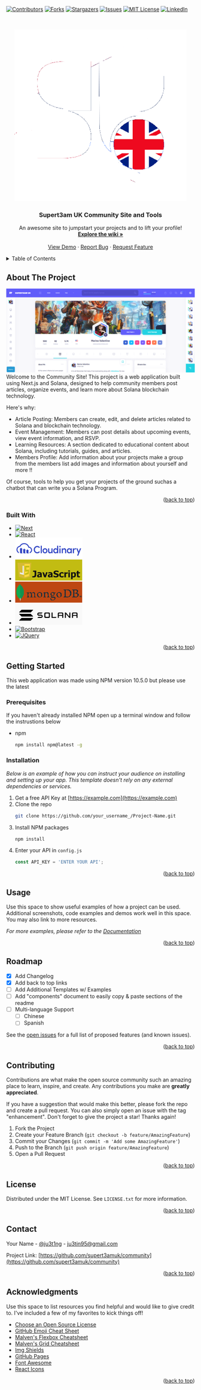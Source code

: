 <!-- Improved compatibility of back to top link: See: https://github.com/supert3amuk/community/pull/73 -->
<a name="readme-top"></a>
<!--
*** Thanks for checking out the Best-README-Template. If you have a suggestion
*** that would make this better, please fork the repo and create a pull request
*** or simply open an issue with the tag "enhancement".
*** Don't forget to give the project a star!
*** Thanks again! Now go create something AMAZING! :D
-->



<!-- PROJECT SHIELDS -->
<!--
*** I'm using markdown "reference style" links for readability.
*** Reference links are enclosed in brackets [ ] instead of parentheses ( ).
*** See the bottom of this document for the declaration of the reference variables
*** for contributors-url, forks-url, etc. This is an optional, concise syntax you may use.
*** https://www.markdownguide.org/basic-syntax/#reference-style-links
-->
[![Contributors][contributors-shield]][contributors-url]
[![Forks][forks-shield]][forks-url]
[![Stargazers][stars-shield]][stars-url]
[![Issues][issues-shield]][issues-url]
[![MIT License][license-shield]][license-url]
[![LinkedIn][linkedin-shield]][linkedin-url]



<!-- PROJECT LOGO -->
<br />
<div align="center">
  <a href="https://github.com/supert3amuk/community">
  <p align="center">
    <picture>
      <source media="(prefers-color-scheme: dark)" srcset="https://raw.githubusercontent.com/supert3amuk/.github/main/profile/images/logo.png" alt="Logo" width="80" height="80">
      <source media="(prefers-color-scheme: light)" srcset="https://raw.githubusercontent.com/supert3amuk/.github/main/profile/images/logo1.png" alt="Logo" width="80" height="80">
      <img alt="Shows a black logo in light color mode and a white one in dark color mode." src="https://raw.githubusercontent.com/supert3amuk/.github/main/profile/images/logo.png">
    </picture>
</p>
  </a>

  <h3 align="center">Supert3am UK Community Site and Tools</h3>

  <p align="center">
    An awesome site to jumpstart your projects and to lift your profile!
    <br />
    <a href="https://github.com/supert3amuk/wiki/wiki"><strong>Explore the wiki »</strong></a>
    <br />
    <br />
    <a href="https://supert3amuk.vercel.app">View Demo</a>
    ·
    <a href="https://github.com/supert3amuk/community/issues/new?labels=bug&template=bug-report---.md">Report Bug</a>
    ·
    <a href="https://github.com/supert3amuk/community/issues/new?labels=enhancement&template=feature-request---.md">Request Feature</a>
  </p>
</div>



<!-- TABLE OF CONTENTS -->
<details>
  <summary>Table of Contents</summary>
  <ol>
    <li>
      <a href="#about-the-project">About The Project</a>
      <ul>
        <li><a href="#built-with">Built With</a></li>
      </ul>
    </li>
    <li>
      <a href="#getting-started">Getting Started</a>
      <ul>
        <li><a href="#prerequisites">Prerequisites</a></li>
        <li><a href="#installation">Installation</a></li>
      </ul>
    </li>
    <li><a href="#usage">Usage</a></li>
    <li><a href="#roadmap">Roadmap</a></li>
    <li><a href="#contributing">Contributing</a></li>
    <li><a href="#license">License</a></li>
    <li><a href="#contact">Contact</a></li>
    <li><a href="#acknowledgments">Acknowledgments</a></li>
  </ol>
</details>



<!-- ABOUT THE PROJECT -->
## About The Project

[![Product Name Screen Shot][product-screenshot]](https://supert3amuk.vercel.app)
Welcome to the Community Site! This project is a web application built using Next.js and Solana, designed to help community members post articles, organize events, and learn more about Solana blockchain technology.

Here's why:
* Article Posting: Members can create, edit, and delete articles related to Solana and blockchain technology.
* Event Management: Members can post details about upcoming events, view event information, and RSVP.
* Learning Resources: A section dedicated to educational content about Solana, including tutorials, guides, and articles.
* Members Profile: Add information about your projects make a group from the members list add images and information about yourself and more !! 
<!-- * Your time should be focused on creating something amazing. A project that solves a problem and helps others
* You shouldn't be doing the same tasks over and over like creating a README from scratch
* You should implement DRY principles to the rest of your life :smile:-->

Of course, tools to help you get your projects of the ground suchas a chatbot that can write you a Solana Program.


<p align="right">(<a href="#readme-top">back to top</a>)</p>



### Built With

* [![Next][Next.js]][Next-url]
* [![React][React.js]][React-url]
* [![Vue][Vue.js]][Vue-url]
* [![Angular][Angular.io]][Angular-url]
* [![Svelte][Svelte.dev]][Svelte-url]
* [![Laravel][Laravel.com]][Laravel-url]
* [![Bootstrap][Bootstrap.com]][Bootstrap-url]
* [![JQuery][JQuery.com]][JQuery-url]

<p align="right">(<a href="#readme-top">back to top</a>)</p>



<!-- GETTING STARTED -->
## Getting Started

This web application was made using NPM version 10.5.0 but please use the latest

### Prerequisites

If you haven't already installed NPM open up a terminal window and follow the instrustions below
* npm
  ```sh
  npm install npm@latest -g
  ```

### Installation

_Below is an example of how you can instruct your audience on installing and setting up your app. This template doesn't rely on any external dependencies or services._

1. Get a free API Key at [https://example.com](https://example.com)
2. Clone the repo
   ```sh
   git clone https://github.com/your_username_/Project-Name.git
   ```
3. Install NPM packages
   ```sh
   npm install
   ```
4. Enter your API in `config.js`
   ```js
   const API_KEY = 'ENTER YOUR API';
   ```

<p align="right">(<a href="#readme-top">back to top</a>)</p>



<!-- USAGE EXAMPLES -->
## Usage

Use this space to show useful examples of how a project can be used. Additional screenshots, code examples and demos work well in this space. You may also link to more resources.

_For more examples, please refer to the [Documentation](https://example.com)_

<p align="right">(<a href="#readme-top">back to top</a>)</p>



<!-- ROADMAP -->
## Roadmap

- [x] Add Changelog
- [x] Add back to top links
- [ ] Add Additional Templates w/ Examples
- [ ] Add "components" document to easily copy & paste sections of the readme
- [ ] Multi-language Support
    - [ ] Chinese
    - [ ] Spanish

See the [open issues](https://github.com/supert3amuk/community/issues) for a full list of proposed features (and known issues).

<p align="right">(<a href="#readme-top">back to top</a>)</p>



<!-- CONTRIBUTING -->
## Contributing

Contributions are what make the open source community such an amazing place to learn, inspire, and create. Any contributions you make are **greatly appreciated**.

If you have a suggestion that would make this better, please fork the repo and create a pull request. You can also simply open an issue with the tag "enhancement".
Don't forget to give the project a star! Thanks again!

1. Fork the Project
2. Create your Feature Branch (`git checkout -b feature/AmazingFeature`)
3. Commit your Changes (`git commit -m 'Add some AmazingFeature'`)
4. Push to the Branch (`git push origin feature/AmazingFeature`)
5. Open a Pull Request

<p align="right">(<a href="#readme-top">back to top</a>)</p>



<!-- LICENSE -->
## License

Distributed under the MIT License. See `LICENSE.txt` for more information.

<p align="right">(<a href="#readme-top">back to top</a>)</p>



<!-- CONTACT -->
## Contact

Your Name - [@ju3t1ng](https://twitter.com/ju3t1ng) - ju3tin95@gmail.com

Project Link: [https://github.com/supert3amuk/community](https://github.com/supert3amuk/community)

<p align="right">(<a href="#readme-top">back to top</a>)</p>



<!-- ACKNOWLEDGMENTS -->
## Acknowledgments

Use this space to list resources you find helpful and would like to give credit to. I've included a few of my favorites to kick things off!

* [Choose an Open Source License](https://choosealicense.com)
* [GitHub Emoji Cheat Sheet](https://www.webpagefx.com/tools/emoji-cheat-sheet)
* [Malven's Flexbox Cheatsheet](https://flexbox.malven.co/)
* [Malven's Grid Cheatsheet](https://grid.malven.co/)
* [Img Shields](https://shields.io)
* [GitHub Pages](https://pages.github.com)
* [Font Awesome](https://fontawesome.com)
* [React Icons](https://react-icons.github.io/react-icons/search)

<p align="right">(<a href="#readme-top">back to top</a>)</p>



<!-- MARKDOWN LINKS & IMAGES -->
<!-- https://www.markdownguide.org/basic-syntax/#reference-style-links -->
[contributors-shield]: https://img.shields.io/github/contributors/supert3amuk/community.svg?style=for-the-badge
[contributors-url]: https://github.com/supert3amuk/community/graphs/contributors
[forks-shield]: https://img.shields.io/github/forks/supert3amuk/community.svg?style=for-the-badge
[forks-url]: https://github.com/supert3amuk/community/network/members
[stars-shield]: https://img.shields.io/github/stars/supert3amuk/community.svg?style=for-the-badge
[stars-url]: https://github.com/supert3amuk/community/stargazers
[issues-shield]: https://img.shields.io/github/issues/supert3amuk/community.svg?style=for-the-badge
[issues-url]: https://github.com/supert3amuk/community/issues
[license-shield]: https://img.shields.io/github/license/supert3amuk/community.svg?style=for-the-badge
[license-url]: https://github.com/supert3amuk/community/blob/main/LICENSE
[linkedin-shield]: https://img.shields.io/badge/-LinkedIn-black.svg?style=for-the-badge&logo=linkedin&colorB=555
[linkedin-url]: https://linkedin.com/in/othneildrew
[product-screenshot]: https://raw.githubusercontent.com/supert3amuk/.github/main/profile/images/image.png
[Next.js]: https://img.shields.io/badge/next.js-000000?style=for-the-badge&logo=nextdotjs&logoColor=white
[Next-url]: https://nextjs.org/
[React.js]: https://img.shields.io/badge/React-20232A?style=for-the-badge&logo=react&logoColor=61DAFB
[React-url]: https://reactjs.org/
[Vue.js]: https://raw.githubusercontent.com/supert3amuk/.github/main/profile/images/cloudinary1.svg
[Vue-url]: https://vuejs.org/
[Angular.io]: https://raw.githubusercontent.com/supert3amuk/.github/main/profile/images/javascript1.svg
[Angular-url]: https://angular.io/
[Svelte.dev]: https://raw.githubusercontent.com/supert3amuk/.github/main/profile/images/mongo.svg
[Svelte-url]: https://svelte.dev/
[Laravel.com]: https://raw.githubusercontent.com/supert3amuk/.github/main/profile/images/solana.svg
[Laravel-url]: https://laravel.com
[Bootstrap.com]: https://img.shields.io/badge/Bootstrap-563D7C?style=for-the-badge&logo=bootstrap&logoColor=white
[Bootstrap-url]: https://getbootstrap.com
[JQuery.com]: https://img.shields.io/badge/jQuery-0769AD?style=for-the-badge&logo=jquery&logoColor=white
[JQuery-url]: https://jquery.com 
